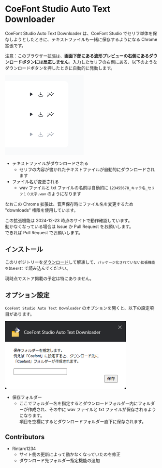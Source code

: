 CoeFont Studio Auto Text Downloader
===================================

CoeFont Studio Auto Text Downloader は、CoeFont Studio でセリフ単体を保存しようとしたときに、テキストファイルも一緒に保存するようになる Chrome 拡張です。

注意：このブラウザー拡張は、**画面下部にある波形プレビューの右側にあるダウンロードボタンには反応しません**。入力したセリフの右側にある、以下のようなダウンロードボタンを押したときに自動的に発動します。

![Alt text](dlbtn.png)

- テキストファイルがダウンロードされる
  - セリフの内容が書かれたテキストファイルが自動的にダウンロードされます
- ファイル名が変更される
  - wav ファイルと txt ファイルの名前は自動的に `123455678_キャラ名_セリフ１０文字.wav` のようになります

なおこの Chrome 拡張は、音声保存時にファイル名を変更するため "downloads" 権限を使用しています。

この拡張機能は 2024-12-23 時点のサイトで動作確認しています。  
動かなくなっている場合は Issue か Pull Request をお願いします。  
できれば Pull Request でお願いします。

インストール
------------

このリポジトリーを[ダウンロード](https://github.com/oov/coefont_autotxtdl/archive/refs/heads/main.zip)して解凍して、`パッケージ化されていない拡張機能を読み込む` で読み込んでください。

現時点でストア掲載の予定は特にありません。

オプション設定
--------------

`CoeFont Studio Auto Text Downloader` のオプションを開くと、以下の設定項目があります。

![CoeFont Studio Auto Text Downloader のオプション設定画面](options.png)

- 保存フォルダー
  - ここでフォルダー名を指定するとダウンロードフォルダー内にフォルダーが作成され、その中に wav ファイルと txt ファイルが保存されるようになります。  
  項目を空欄にするとダウンロードフォルダー直下に保存されます。

Contributors
------------

- Rintaro1234
  - サイト側の更新によって動かなくなっていたのを修正
  - ダウンロード先フォルダー指定機能の追加
